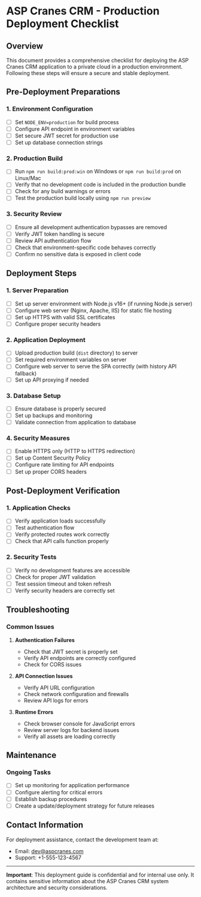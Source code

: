 # ASP Cranes CRM - Production Deployment Checklist

## Overview
This document provides a comprehensive checklist for deploying the ASP Cranes CRM application to a private cloud in a production environment. Following these steps will ensure a secure and stable deployment.

## Pre-Deployment Preparations

### 1. Environment Configuration
- [ ] Set `NODE_ENV=production` for build process
- [ ] Configure API endpoint in environment variables
- [ ] Set secure JWT secret for production use
- [ ] Set up database connection strings

### 2. Production Build
- [ ] Run `npm run build:prod:win` on Windows or `npm run build:prod` on Linux/Mac
- [ ] Verify that no development code is included in the production bundle
- [ ] Check for any build warnings or errors
- [ ] Test the production build locally using `npm run preview`

### 3. Security Review
- [ ] Ensure all development authentication bypasses are removed
- [ ] Verify JWT token handling is secure
- [ ] Review API authentication flow
- [ ] Check that environment-specific code behaves correctly
- [ ] Confirm no sensitive data is exposed in client code

## Deployment Steps

### 1. Server Preparation
- [ ] Set up server environment with Node.js v16+ (if running Node.js server)
- [ ] Configure web server (Nginx, Apache, IIS) for static file hosting
- [ ] Set up HTTPS with valid SSL certificates
- [ ] Configure proper security headers

### 2. Application Deployment
- [ ] Upload production build (`dist` directory) to server
- [ ] Set required environment variables on server
- [ ] Configure web server to serve the SPA correctly (with history API fallback)
- [ ] Set up API proxying if needed

### 3. Database Setup
- [ ] Ensure database is properly secured
- [ ] Set up backups and monitoring
- [ ] Validate connection from application to database

### 4. Security Measures
- [ ] Enable HTTPS only (HTTP to HTTPS redirection)
- [ ] Set up Content Security Policy
- [ ] Configure rate limiting for API endpoints
- [ ] Set up proper CORS headers

## Post-Deployment Verification

### 1. Application Checks
- [ ] Verify application loads successfully
- [ ] Test authentication flow
- [ ] Verify protected routes work correctly
- [ ] Check that API calls function properly

### 2. Security Tests
- [ ] Verify no development features are accessible
- [ ] Check for proper JWT validation
- [ ] Test session timeout and token refresh
- [ ] Verify security headers are correctly set

## Troubleshooting

### Common Issues
1. **Authentication Failures**
   - Check that JWT secret is properly set
   - Verify API endpoints are correctly configured
   - Check for CORS issues

2. **API Connection Issues**
   - Verify API URL configuration
   - Check network configuration and firewalls
   - Review API logs for errors

3. **Runtime Errors**
   - Check browser console for JavaScript errors
   - Review server logs for backend issues
   - Verify all assets are loading correctly

## Maintenance

### Ongoing Tasks
- [ ] Set up monitoring for application performance
- [ ] Configure alerting for critical errors
- [ ] Establish backup procedures
- [ ] Create a update/deployment strategy for future releases

## Contact Information
For deployment assistance, contact the development team at:
- Email: dev@aspcranes.com
- Support: +1-555-123-4567

---

**Important**: This deployment guide is confidential and for internal use only. It contains sensitive information about the ASP Cranes CRM system architecture and security considerations.

